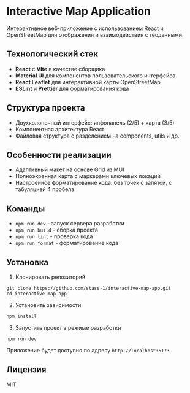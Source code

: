 # Interactive Map Application

Интерактивное веб-приложение с использованием React и OpenStreetMap для отображения и взаимодействия с геоданными.

## Технологический стек

- **React** с **Vite** в качестве сборщика
- **Material UI** для компонентов пользовательского интерфейса
- **React Leaflet** для интерактивной карты OpenStreetMap
- **ESLint** и **Prettier** для форматирования кода

## Структура проекта

- Двухколоночный интерфейс: инфопанель (2/5) + карта (3/5)
- Компонентная архитектура React
- Файловая структура с разделением на components, utils и др.

## Особенности реализации

- Адаптивный макет на основе Grid из MUI
- Полноэкранная карта с маркерами ключевых локаций
- Настроенное форматирование кода: без точек с запятой, с табуляцией 4 пробела

## Команды

- `npm run dev` - запуск сервера разработки
- `npm run build` - сборка проекта
- `npm run lint` - проверка кода
- `npm run format` - форматирование кода

## Установка

1. Клонировать репозиторий
```
git clone https://github.com/stass-1/interactive-map-app.git
cd interactive-map-app
```

2. Установить зависимости
```
npm install
```

3. Запустить проект в режиме разработки
```
npm run dev
```

Приложение будет доступно по адресу `http://localhost:5173`.

## Лицензия

MIT